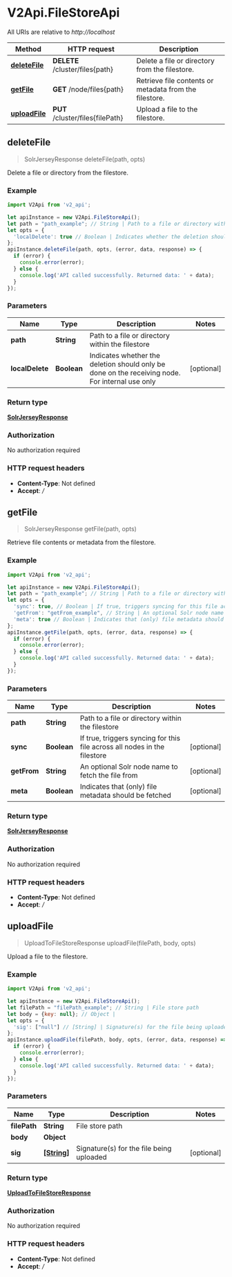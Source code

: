 # V2Api.FileStoreApi

All URIs are relative to *http://localhost*

Method | HTTP request | Description
------------- | ------------- | -------------
[**deleteFile**](FileStoreApi.md#deleteFile) | **DELETE** /cluster/files{path} | Delete a file or directory from the filestore.
[**getFile**](FileStoreApi.md#getFile) | **GET** /node/files{path} | Retrieve file contents or metadata from the filestore.
[**uploadFile**](FileStoreApi.md#uploadFile) | **PUT** /cluster/files{filePath} | Upload a file to the filestore.



## deleteFile

> SolrJerseyResponse deleteFile(path, opts)

Delete a file or directory from the filestore.

### Example

```javascript
import V2Api from 'v2_api';

let apiInstance = new V2Api.FileStoreApi();
let path = "path_example"; // String | Path to a file or directory within the filestore
let opts = {
  'localDelete': true // Boolean | Indicates whether the deletion should only be done on the receiving node.  For internal use only
};
apiInstance.deleteFile(path, opts, (error, data, response) => {
  if (error) {
    console.error(error);
  } else {
    console.log('API called successfully. Returned data: ' + data);
  }
});
```

### Parameters


Name | Type | Description  | Notes
------------- | ------------- | ------------- | -------------
 **path** | **String**| Path to a file or directory within the filestore | 
 **localDelete** | **Boolean**| Indicates whether the deletion should only be done on the receiving node.  For internal use only | [optional] 

### Return type

[**SolrJerseyResponse**](SolrJerseyResponse.md)

### Authorization

No authorization required

### HTTP request headers

- **Content-Type**: Not defined
- **Accept**: */*


## getFile

> SolrJerseyResponse getFile(path, opts)

Retrieve file contents or metadata from the filestore.

### Example

```javascript
import V2Api from 'v2_api';

let apiInstance = new V2Api.FileStoreApi();
let path = "path_example"; // String | Path to a file or directory within the filestore
let opts = {
  'sync': true, // Boolean | If true, triggers syncing for this file across all nodes in the filestore
  'getFrom': "getFrom_example", // String | An optional Solr node name to fetch the file from
  'meta': true // Boolean | Indicates that (only) file metadata should be fetched
};
apiInstance.getFile(path, opts, (error, data, response) => {
  if (error) {
    console.error(error);
  } else {
    console.log('API called successfully. Returned data: ' + data);
  }
});
```

### Parameters


Name | Type | Description  | Notes
------------- | ------------- | ------------- | -------------
 **path** | **String**| Path to a file or directory within the filestore | 
 **sync** | **Boolean**| If true, triggers syncing for this file across all nodes in the filestore | [optional] 
 **getFrom** | **String**| An optional Solr node name to fetch the file from | [optional] 
 **meta** | **Boolean**| Indicates that (only) file metadata should be fetched | [optional] 

### Return type

[**SolrJerseyResponse**](SolrJerseyResponse.md)

### Authorization

No authorization required

### HTTP request headers

- **Content-Type**: Not defined
- **Accept**: */*


## uploadFile

> UploadToFileStoreResponse uploadFile(filePath, body, opts)

Upload a file to the filestore.

### Example

```javascript
import V2Api from 'v2_api';

let apiInstance = new V2Api.FileStoreApi();
let filePath = "filePath_example"; // String | File store path
let body = {key: null}; // Object | 
let opts = {
  'sig': ["null"] // [String] | Signature(s) for the file being uploaded
};
apiInstance.uploadFile(filePath, body, opts, (error, data, response) => {
  if (error) {
    console.error(error);
  } else {
    console.log('API called successfully. Returned data: ' + data);
  }
});
```

### Parameters


Name | Type | Description  | Notes
------------- | ------------- | ------------- | -------------
 **filePath** | **String**| File store path | 
 **body** | **Object**|  | 
 **sig** | [**[String]**](String.md)| Signature(s) for the file being uploaded | [optional] 

### Return type

[**UploadToFileStoreResponse**](UploadToFileStoreResponse.md)

### Authorization

No authorization required

### HTTP request headers

- **Content-Type**: Not defined
- **Accept**: */*

